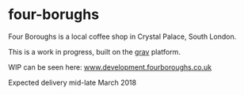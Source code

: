 # four-borughs

Four Boroughs is a local coffee shop in Crystal Palace, South London. 

This is a work in progress, built on the [grav](https://getgrav.org/) platform.

WIP can be seen here: www.development.fourboroughs.co.uk

Expected delivery mid-late March 2018
